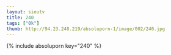 ```yaml
--- 
layout: sieutv
title: 240
tags: ["0k"]
thumb: http://94.23.248.219/absoluporn-1/image/002/240.jpg
---
```

{% include absoluporn key="240" %} 
